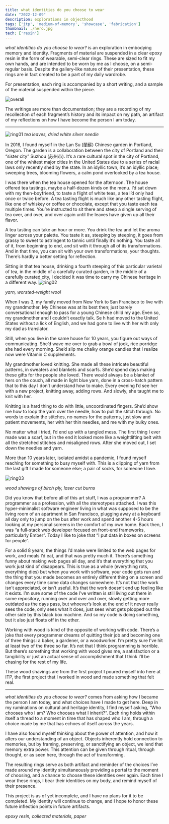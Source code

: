 ```yaml
---
title: what identities do you choose to wear
date: "2022-12-09"
description: explorations in objecthood
tags: ['itp', 'medium-of-memory', 'showcase', 'fabrication']
thumbnail: ./hero.jpg
tech: ['resin']
---
```

*what identities do you choose to wear?* is an exploration in embodying memory and identity. Fragments of material are suspended in a clear epoxy resin in the form of wearable, semi-clear rings. These are sized to fit my own hands, and are intended to be worn by me as I choose, on a semi-regular basis. Despite the gallery-like nature of their presentation, these rings are in fact created to be a part of my daily wardrobe.

For presentation, each ring is accompanied by a short writing, and a sample of the material suspended within the piece.

![overall](./overall-shot.jpg)

The writings are more than documentation; they are a recording of my recollection of each fragment’s history and its impact on my path, an artifact of my reflections on how I have become the person I am today.

---

![ring01](./ring01.jpg)
*tea leaves, dried white silver needle*

In 2016, I found myself in the Lan Su (蘭蘇) Chinese garden in Portland, Oregon. The garden is a collaboration between the city of Portland and their “sister city” Suzhou (苏州市). It’s a rare cultural spot in the city of Portland, one of the whitest major cities in the United States due to a series of racial laws only recently shed by the state. In an idyllic town, it’s an idyllic place; sweeping trees, blooming flowers, a calm pond overlooked by a tea house.

I was there when the tea house opened for the afternoon. The house offered tea tastings, maybe a half-dozen kinds on the menu. I’d sat down with my then-boyfriend, to taste a flight of white teas, a tea I’d only had once or twice before.
A tea tasting flight is much like any other tasting flight, like one of whiskey or coffee or chocolate, except that you taste each tea multiple times. You’re instructed to sit there and steep a single serving of tea over, and over, and over again until the leaves have given up all their flavor.

A tea tasting can take an hour or more. You drink the tea and let the aroma linger across your palette. You taste it as, steeping by steeping, it goes from grassy to sweet to astringent to tannic until finally it’s nothing. You taste all of it, from beginning to end, and sit with it through all of its transformations. And in that time, you can sit with your own transformations, your thoughts. There’s hardly a better setting for reflection.

Sitting in that tea house, drinking a fourth steeping of this particular varietal of tea, in the middle of a carefully curated garden, in the middle of a carefully curated city, I decided it was time to carry my Chinese heritage in a different way.
![ring02](./ring02.jpg)

*yarn, worsted-weight wool*

When I was 3, my family moved from New York to San Francisco to live with my grandmother.
My Chinese was at its best then; just barely conversational enough to pass for a young Chinese child my age. Even so, my grandmother and I couldn’t exactly talk. Se h had moved to the United States without a lick of English, and we had gone to live with her with only my dad as translator.

Still, when you live in the same house for 10 years, you figure out ways of communicating. She’d wave me over to grab a bowl of jook, rice porridge she had every morning. She’d slip me chalky orange candies that I realize now were Vitamin C supplements.

My grandmother loved knitting. She made all these intricate beautiful patterns, in sweaters and blankets and scarfs. She’d spend days making these gifts for the people she loved. There would always be a blanket of hers on the couch, all made in light blue yarn, done in a cross-hatch pattern that to this day I don’t understand how to make. Every evening I’d see her with a new project, knitting away, adding rows. And slowly, she taught me to knit with her.

Knitting is a hard thing to do with little, uncoordinated fingers. She’d show me how to loop the yarn over the needle, how to pull the stitch through. No words to explain the stitches, no names for the patterns, just slow and patient movements, her with her thin needles, and me with my bulky ones.

No matter what I tried, I’d end up with a tangled mess. The first thing I ever made was a scarf, but in the end it looked more like a weightlifting belt with all the stretched stitches and misaligned rows. After she moved out, I set down the needles and yarn.

More than 10 years later, isolated amidst a pandemic, I found myself reaching for something to busy myself with.
This is a clipping of yarn from the last gift I made for someone else; a pair of socks, for someone I love.

![ring03](./ring03.jpg)

*wood shavings of birch ply, laser cut burns*

Did you know that before all of this art stuff, I was a programmer? A programmer as a profession, with all the stereotypes attached. I was this hyper-minimalist software engineer living in what was supposed to be the living room of an apartment in San Francisco, plugging away at a keyboard all day only to jump on the bus after work and spend another 4-5 hours looking at my personal screens in the comfort of my own home. Back then, I was “a full-stack web developer focused on front-end frameworks, particularly Ember”. Today I like to joke that “I put data in boxes on screens for people”.

For a solid 8 years, the things I’d make were limited to the web pages for work, and meals I’d eat, and that was pretty much it. There’s something funny about making web pages all day, and it’s that everything that you work just kind of disappears. This is true as a whole (everything rots, everything dies) but when you work with software, your code gets run and the thing that you made becomes an entirely different thing on a screen and changes every time some data changes somewhere. It’s not that the work isn’t appreciated, or isn’t useful. It’s that the work doesn’t end up feeling like it exists. I’m sure some of the code I’ve written is still living out there in some repository, running over and over and over, slowly getting more outdated as the days pass, but whoever’s look at the end of it never really sees the code, only sees what it does, just sees what gets plopped out the other side by this black box machine. And so my code is doing something, but it also just floats off in the ether.

Working with wood is kind of the opposite of working with code. There’s a joke that every programmer dreams of quitting their job and becoming one of three things: a baker, a gardener, or a woodworker. I’m pretty sure I’ve hit at least two of the three so far. It’s not that I think programming is horrible. But there’s something that working with wood gives me, a satisfaction or a tangibility or just an actual sense of accomplishment that I think I’ll be chasing for the rest of my life.

These wood shavings are from the first project I poured myself into here at ITP, the first project that I worked in wood and made something that felt real.

---

*what identities do you choose to wear?* comes from asking how I became the person I am today, and what choices have I made to get here. Deep in my ruminations on cultural and heritage identity, I find myself asking, “Who chooses who I am? Who chooses what I inherit?”. Each ring holds within itself a thread to a moment in time that has shaped who I am, through a choice made by me that has echoes of itself across the years.

I have also found myself thinking about the power of attention, and how it alters our understanding of an object. Objects inherently hold connection to memories, but by framing, preserving, or sanctifying an object, we lend that memory extra power. This attention can be given through ritual, through thought, or as seen here, through the act of transforming.

The resulting rings serve as both artifact and reminder of the choices I’ve made around my identity simultaneously providing a portal to the moment of choosing, and a chance to choose these identities over again. Each time I wear these rings, I bear their identities on my body, and remind myself of their presence.

This project is as of yet incomplete, and I have no plans for it to be completed. My identity will continue to change, and I hope to honor these future inflection points in future artifacts.

*epoxy resin, collected materials, paper*
